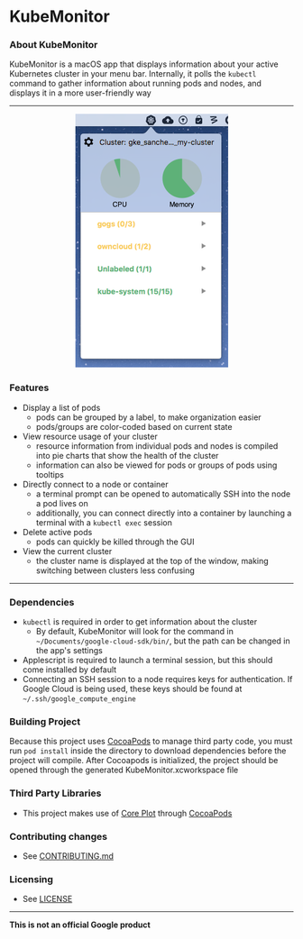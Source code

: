 # KubeMonitor

### About KubeMonitor
KubeMonitor is a macOS app that displays information about your active Kubernetes cluster 
in your menu bar. Internally, it polls the `kubectl` command to gather information about
running pods and nodes, and displays it in a more user-friendly way

---

<p align="center">
  <img src="./Screenshot.png" alt="KubeMonitor Screenshot"/>
</p>

### Features
- Display a list of pods
  - pods can be grouped by a label, to make organization easier
  - pods/groups are color-coded based on current state
- View resource usage of your cluster
  - resource information from individual pods and nodes is compiled into pie charts that 
  show the health of the cluster
  - information can also be viewed for pods or groups of pods using tooltips
- Directly connect to a node or container
  - a terminal prompt can be opened to automatically SSH into the node a pod lives on
  - additionally, you can connect directly into a container by launching a terminal with a 
  `kubectl exec` session
- Delete active pods
  - pods can quickly be killed through the GUI
- View the current cluster
  - the cluster name is displayed at the top of the window, making switching between clusters
  less confusing

---

### Dependencies
- `kubectl` is required in order to get information about the cluster
  - By default, KubeMonitor will look for the command in `~/Documents/google-cloud-sdk/bin/`, 
  but the path can be changed in the app's settings
- Applescript is required to launch a terminal session, but this should come installed by default
- Connecting an SSH session to a node requires keys for authentication. If Google Cloud is
being used, these keys should be found at `~/.ssh/google_compute_engine`

### Building Project
Because this project uses [CocoaPods](https://cocoapods.org/) to manage third party code, 
you must run `pod install` inside the directory to download dependencies before the project will compile. After Cocoapods is initialized, the project should be opened through the generated 
KubeMonitor.xcworkspace file

### Third Party Libraries
- This project makes use of [Core Plot](https://github.com/core-plot/core-plot) through [CocoaPods](https://cocoapods.org/)


### Contributing changes

- See [CONTRIBUTING.md](CONTRIBUTING.md)

### Licensing

- See [LICENSE](LICENSE)

---
**This is not an official Google product**
